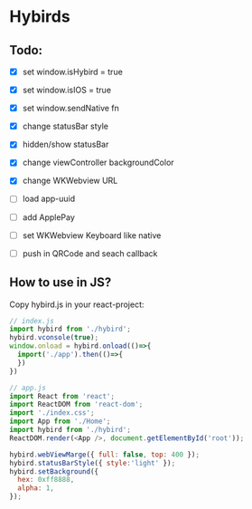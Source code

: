 # Hybirds

## Todo:

- [x] set window.isHybird = true
- [x] set window.isIOS = true
- [x] set window.sendNative fn
- [x] change statusBar style
- [x] hidden/show statusBar
- [x] change viewController backgroundColor
- [x] change WKWebview URL
- [ ] load app-uuid
- [ ] add ApplePay
- [ ] set WKWebview Keyboard like native
- [ ] push in QRCode and seach callback


## How to use in JS?

Copy hybird.js in your react-project:

```js
// index.js
import hybird from './hybird';
hybird.vconsole(true);
window.onload = hybird.onload(()=>{
  import('./app').then(()=>{
  })
})
```

```js
// app.js
import React from 'react';
import ReactDOM from 'react-dom';
import './index.css';
import App from './Home';
import hybird from './hybird';
ReactDOM.render(<App />, document.getElementById('root'));

hybird.webViewMarge({ full: false, top: 400 });
hybird.statusBarStyle({ style:'light' });
hybird.setBackground({
  hex: 0xff8888,
  alpha: 1,
});
```
